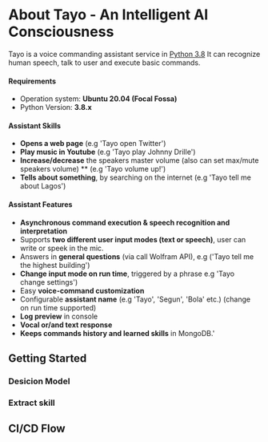 # About Tayo - An Intelligent AI Consciousness 
Tayo is a voice commanding assistant service in [Python 3.8](https://www.python.org/downloads/release/python-360/)
It can recognize human speech, talk to user and execute basic commands.

#### Requirements

* Operation system: **Ubuntu 20.04 (Focal Fossa)**
* Python Version: **3.8.x**


#### Assistant Skills 
*   **Opens a web page** (e.g 'Tayo open Twitter')
*   **Play music in Youtube** (e.g 'Tayo play Johnny Drille')
*   **Increase/decrease** the speakers master volume (also can set max/mute speakers volume) ** (e.g 'Tayo volume up!')
*   **Tells about something**, by searching on the internet (e.g 'Tayo tell me about Lagos')


#### Assistant Features
*   **Asynchronous command execution & speech recognition and interpretation**
*   Supports **two different user input modes (text or speech)**, user can write or speek in the mic.
*   Answers in **general questions** (via call Wolfram API), e.g ('Tayo tell me the highest building') 
*   **Change input mode on run time**, triggered by a phrase e.g 'Tayo change settings')
*   Easy **voice-command customization**
*   Configurable **assistant name** (e.g 'Tayo', 'Segun', 'Bola' etc.) (change on run time supported)
*   **Log preview** in console
*   **Vocal or/and text response**
*   **Keeps commands history and learned skills** in MongoDB.'

## Getting Started


### Desicion Model


### Extract skill

## CI/CD Flow
